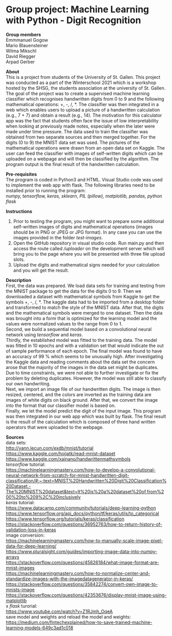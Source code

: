 # **Group project: Machine Learning with Python - Digit Recognition**

**Group members** <br/>
Emmmanuel Gogow <br/>
Mario Blauensteiner <br/>
Wilma Mikschl <br/>
David Riegger <br/>
Arpad Gerber <br/>


**About** <br/>
This is a project from students of the University of St. Gallen. This project was conducted as a part of the Winterschool 2021 which is a workshop hosted by the SHSG, the students association at the university of St. Gallen. <br/>
The goal of the project was to create a supervised machine learning classifier which recognises handwritten digits from 0 to 9 and the following mathematical operations: +, -, /, *. The classifier was then integrated in a web which enables users to upload a picture of a handwritten calculation (e.g., 7 + 7) and obtain a result (e.g., 14). The motivation for this calculator app was the fact that students often face the issue of low interpretability when looking at previously made notes, especially when the later were made under time pressure. 
The data used to train the classifier was obtained from two separate sources and then merged together. For the digits (0 to 9) the MNIST data set was used. The pictures of the mathematical operations were drawn from an open data set on Kaggle. The user can feed the classifier with images of self-written digits which can be uploaded on a webpage and will then be classified by the algorithm. The program output is the final result of the handwritten calculation.



**Pre-requisites** <br/>
The program is coded in Python3 and HTML. Visual Studio code was used to implement the web app with flask. The following libraries need to be installed prior to running the program: <br/>
*numpy, tensorflow, keras, sklearn, PIL (pillow), matplotlib, pandas, python flask*


**Instructions** <br/>
1. Prior to testing the program, you might want to prepare some additional self-written images of digits and mathematical operations (images should be in PNG or JPEG or JPG format). In any case you can use the images provided in the folder *test-images*.
2. Open the GitHub repository in visual studio code. Run main.py and then access the route called */uploader* on the development server which will bring you to the page where you will be presented with three file upload slots. 
3. Upload the digits and mathematical signs needed for your calculation and you will get the result.


**Description** <br/>
First, the data was prepared. We load data sets for training and testing from the MNIST package to get the data for the digits 0 to 9. Then we downloaded a dataset with mathematical symbols from Kaggle to get the symbols +, -, /, *. The kaggle data had to be imported from a desktop folder and transformed to match the style of the MNIST data. After that, the digits and the mathematical symbols were merged to one dataset. Then the data was brought into a form that is optimized for the learning model and the values were normalized values to the range from 0 to 1. <br/>
Second, we build a sequential model based on a convolutional neural network using *tensorflow* and *keras*. <br/>
Thirdly, the established model was fitted to the training data. The model was fitted in 10 epochs and with a validation set that would indicate the out of sample performance of each epoch. The final model was found to have an accuracy of 99 % which seems to be unusually high. After investigating the Kaggle data and reading comments about the data set the concern arose that the majority of the images in the data set might be duplicates. Due to time constraints, we were not able to further investigate or fix the problem by deleting duplicates. However, the model was still able to classify our own handwriting. <br/>
Next, we import an image file of our handwritten digits. The image is then resized, centered, and the colors are inverted as the training data are images of white digits on black ground. After that, we convert the image into the format that our classifier model is based on. <br/>
Finally, we let the model predict the digit of the input image. This program was then integrated in our web app which was built by flask. The final result is the result of the calculation which is composed of three hand written operators that were uploaded to the webpage. 

**Sources** <br/>
data sets: <br/>
http://yann.lecun.com/exdb/mnist/tutorial <br/>
https://www.kaggle.com/hojjatk/read-mnist-dataset<br/>
https://www.kaggle.com/xainano/handwrittenmathsymbols<br/>
*tensorflow* tutorial: <br/>
https://machinelearningmastery.com/how-to-develop-a-convolutional-neural-network-from-scratch-for-mnist-handwritten-digit-classification/#:~:text=MNIST%20Handwritten%20Digit%20Classification%20Dataset,-The%20MNIST%20dataset&text=It%20is%20a%20dataset%20of,from%200%20to%209%2C%20inclusively <br/>
*keras* tutorial: <br/>
https://www.datacamp.com/community/tutorials/deep-learning-python <br/>
https://www.tensorflow.org/api_docs/python/tf/keras/utils/to_categorical<br/>
https://www.tensorflow.org/tutorials/keras/classification<br/>
https://stackoverflow.com/questions/36952763/how-to-return-history-of-validation-loss-in-keras <br/>
image conversion: <br/>
https://machinelearningmastery.com/how-to-manually-scale-image-pixel-data-for-deep-learning/ <br/>
https://www.pluralsight.com/guides/importing-image-data-into-numpy-arrays<br/>
https://stackoverflow.com/questions/45826184/what-image-format-are-mnist-images<br/>
https://machinelearningmastery.com/how-to-normalize-center-and-standardize-images-with-the-imagedatagenerator-in-keras/<br/>
https://stackoverflow.com/questions/35842274/convert-own-image-to-mnists-image<br/>
https://stackoverflow.com/questions/42353676/display-mnist-image-using-matplotlib<br/>x
*flask* turorial: <br/>
https://www.youtube.com/watch?v=Z1RJmh_OqeA
<br/>
save model and weights and reload the model and weights: </br>
https://medium.com/fintechexplained/how-to-save-trained-machine-learning-models-649c3ad1c018</br>
